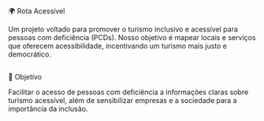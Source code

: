 🌍 Rota Acessível

Um projeto voltado para promover o turismo inclusivo e acessível para pessoas com deficiência (PCDs).
Nosso objetivo é mapear locais e serviços que oferecem acessibilidade, incentivando um turismo mais justo e democrático.

##

🎯 Objetivo

Facilitar o acesso de pessoas com deficiência a informações claras sobre turismo acessível, além de sensibilizar empresas e a sociedade para a importância da inclusão.

